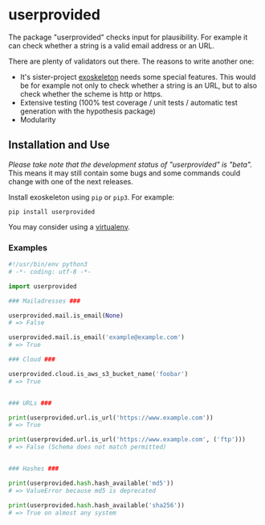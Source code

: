 # userprovided

The package "userprovided" checks input for plausibility. For example it can check whether a string is a valid email address or an URL.

There are plenty of validators out there. The reasons to write another one:
* It's sister-project [exoskeleton](https://github.com/RuedigerVoigt/exoskeleton "GitHub Repository of exoskeleton") needs some special features. This would be for example not only to check whether a string is an URL, but to also check whether the scheme is http or https.
* Extensive testing (100% test coverage / unit tests / automatic test generation with the hypothesis package)
* Modularity

## Installation and Use

*Please take note that the development status of "userprovided" is "beta".* This means it may still contain some bugs and some commands could change with one of the next releases.

Install exoskeleton using `pip` or `pip3`. For example:

```pip install userprovided```

You may consider using a [virtualenv](https://virtualenv.pypa.io/en/latest/userguide/ "Documentation").


### Examples

```python
#!/usr/bin/env python3
# -*- coding: utf-8 -*-

import userprovided

### Mailadresses ###

userprovided.mail.is_email(None)
# => False

userprovided.mail.is_email('example@example.com')
# => True

### Cloud ###

userprovided.cloud.is_aws_s3_bucket_name('foobar')
# => True


### URLs ###

print(userprovided.url.is_url('https://www.example.com'))
# => True

print(userprovided.url.is_url('https://www.example.com', ('ftp')))
# => False (Schema does not match permitted)


### Hashes ###

print(userprovided.hash.hash_available('md5'))
# => ValueError because md5 is deprecated

print(userprovided.hash.hash_available('sha256'))
# => True on almost any system

```
